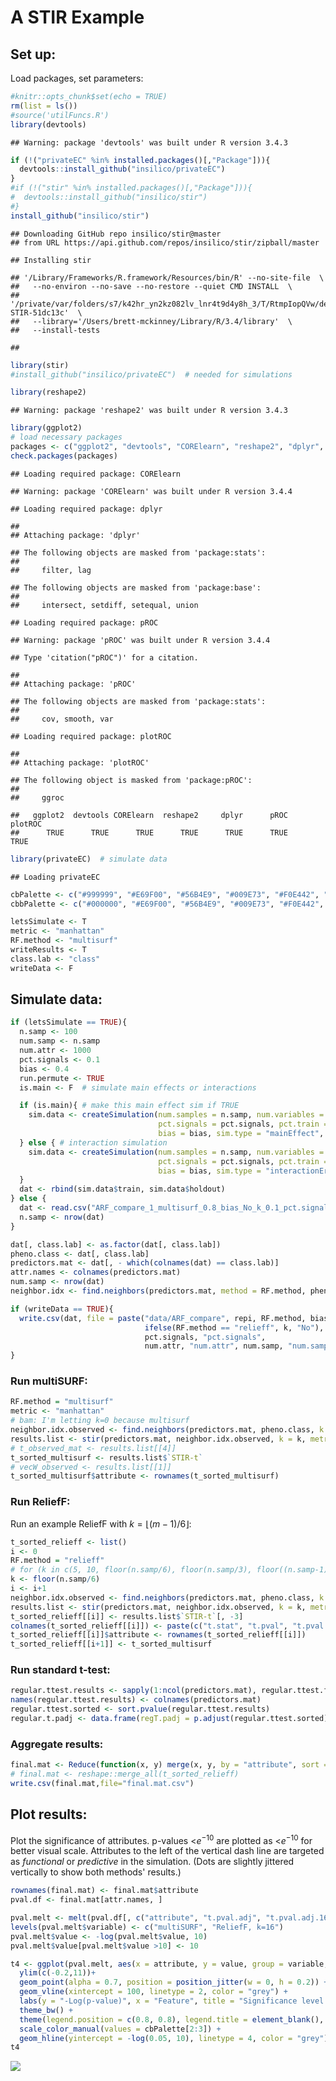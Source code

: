 A STIR Example
================

Set up:
-------

Load packages, set parameters:

``` r
#knitr::opts_chunk$set(echo = TRUE)
rm(list = ls())
#source('utilFuncs.R')
library(devtools)
```

    ## Warning: package 'devtools' was built under R version 3.4.3

``` r
if (!("privateEC" %in% installed.packages()[,"Package"])){
  devtools::install_github("insilico/privateEC")
}
#if (!("stir" %in% installed.packages()[,"Package"])){
#  devtools::install_github("insilico/stir")
#}
install_github("insilico/stir")
```

    ## Downloading GitHub repo insilico/stir@master
    ## from URL https://api.github.com/repos/insilico/stir/zipball/master

    ## Installing stir

    ## '/Library/Frameworks/R.framework/Resources/bin/R' --no-site-file  \
    ##   --no-environ --no-save --no-restore --quiet CMD INSTALL  \
    ##   '/private/var/folders/s7/k42hr_yn2kz082lv_lnr4t9d4y8h_3/T/RtmpIopQVw/devtools11e951474813a/insilico-STIR-51dc13c'  \
    ##   --library='/Users/brett-mckinney/Library/R/3.4/library'  \
    ##   --install-tests

    ## 

``` r
library(stir)
#install_github("insilico/privateEC")  # needed for simulations

library(reshape2)
```

    ## Warning: package 'reshape2' was built under R version 3.4.3

``` r
library(ggplot2)
# load necessary packages
packages <- c("ggplot2", "devtools", "CORElearn", "reshape2", "dplyr", "pROC", "plotROC")
check.packages(packages)
```

    ## Loading required package: CORElearn

    ## Warning: package 'CORElearn' was built under R version 3.4.4

    ## Loading required package: dplyr

    ## 
    ## Attaching package: 'dplyr'

    ## The following objects are masked from 'package:stats':
    ## 
    ##     filter, lag

    ## The following objects are masked from 'package:base':
    ## 
    ##     intersect, setdiff, setequal, union

    ## Loading required package: pROC

    ## Warning: package 'pROC' was built under R version 3.4.4

    ## Type 'citation("pROC")' for a citation.

    ## 
    ## Attaching package: 'pROC'

    ## The following objects are masked from 'package:stats':
    ## 
    ##     cov, smooth, var

    ## Loading required package: plotROC

    ## 
    ## Attaching package: 'plotROC'

    ## The following object is masked from 'package:pROC':
    ## 
    ##     ggroc

    ##   ggplot2  devtools CORElearn  reshape2     dplyr      pROC   plotROC 
    ##      TRUE      TRUE      TRUE      TRUE      TRUE      TRUE      TRUE

``` r
library(privateEC)  # simulate data
```

    ## Loading privateEC

``` r
cbPalette <- c("#999999", "#E69F00", "#56B4E9", "#009E73", "#F0E442", "#0072B2", "#D55E00", "#CC79A7")
cbbPalette <- c("#000000", "#E69F00", "#56B4E9", "#009E73", "#F0E442", "#0072B2", "#D55E00", "#CC79A7")

letsSimulate <- T
metric <- "manhattan"
RF.method <- "multisurf"
writeResults <- T
class.lab <- "class"
writeData <- F
```

Simulate data:
--------------

``` r
if (letsSimulate == TRUE){
  n.samp <- 100
  num.samp <- n.samp
  num.attr <- 1000
  pct.signals <- 0.1
  bias <- 0.4
  run.permute <- TRUE
  is.main <- F  # simulate main effects or interactions

  if (is.main){ # make this main effect sim if TRUE
    sim.data <- createSimulation(num.samples = n.samp, num.variables = num.attr,
                                 pct.signals = pct.signals, pct.train = 1/2, pct.holdout = 1/2, 
                                 bias = bias, sim.type = "mainEffect", verbose = FALSE)
  } else { # interaction simulation
    sim.data <- createSimulation(num.samples = n.samp, num.variables = num.attr,
                                 pct.signals = pct.signals, pct.train = 1 / 2, pct.holdout = 1 / 2,
                                 bias = bias, sim.type = "interactionErdos", verbose = FALSE)
  }
  dat <- rbind(sim.data$train, sim.data$holdout)
} else {
  dat <- read.csv("ARF_compare_1_multisurf_0.8_bias_No_k_0.1_pct.signals_1000_num.attr_100_num.samp.csv")
  n.samp <- nrow(dat)
}

dat[, class.lab] <- as.factor(dat[, class.lab]) 
pheno.class <- dat[, class.lab]
predictors.mat <- dat[, - which(colnames(dat) == class.lab)]
attr.names <- colnames(predictors.mat)
num.samp <- nrow(dat)
neighbor.idx <- find.neighbors(predictors.mat, method = RF.method, pheno.class, k = k)

if (writeData == TRUE){
  write.csv(dat, file = paste("data/ARF_compare", repi, RF.method, bias, "bias", 
                              ifelse(RF.method == "relieff", k, "No"), "k", 
                              pct.signals, "pct.signals",
                              num.attr, "num.attr", num.samp, "num.samp.csv", sep = "_"))
}
```

### Run multiSURF:

``` r
RF.method = "multisurf"
metric <- "manhattan"
# bam: I'm letting k=0 because multisurf
neighbor.idx.observed <- find.neighbors(predictors.mat, pheno.class, k = 0, method = RF.method)
results.list <- stir(predictors.mat, neighbor.idx.observed, k = k, metric = metric, method = RF.method)
# t_observed_mat <- results.list[[4]]
t_sorted_multisurf <- results.list$`STIR-t`
# vecW_observed <- results.list[[1]]
t_sorted_multisurf$attribute <- rownames(t_sorted_multisurf)
```

### Run ReliefF:

Run an example ReliefF with *k* = ⌊(*m* − 1)/6⌋:

``` r
t_sorted_relieff <- list()
i <- 0
RF.method = "relieff"
# for (k in c(5, 10, floor(n.samp/6), floor(n.samp/3), floor((n.samp-1)/2))){
k <- floor(n.samp/6)
i <- i+1
neighbor.idx.observed <- find.neighbors(predictors.mat, pheno.class, k = k, method = RF.method)
results.list <- stir(predictors.mat, neighbor.idx.observed, k = k, metric = metric, method = RF.method)
t_sorted_relieff[[i]] <- results.list$`STIR-t`[, -3]
colnames(t_sorted_relieff[[i]]) <- paste(c("t.stat", "t.pval", "t.pval.adj"), k, sep=".")
t_sorted_relieff[[i]]$attribute <- rownames(t_sorted_relieff[[i]])
t_sorted_relieff[[i+1]] <- t_sorted_multisurf
```

### Run standard t-test:

``` r
regular.ttest.results <- sapply(1:ncol(predictors.mat), regular.ttest.fn, dat = dat)
names(regular.ttest.results) <- colnames(predictors.mat)
regular.ttest.sorted <- sort.pvalue(regular.ttest.results)
regular.t.padj <- data.frame(regT.padj = p.adjust(regular.ttest.sorted))
```

### Aggregate results:

``` r
final.mat <- Reduce(function(x, y) merge(x, y, by = "attribute", sort = F), t_sorted_relieff)
# final.mat <- reshape::merge_all(t_sorted_relieff)
write.csv(final.mat,file="final.mat.csv")
```

Plot results:
-------------

Plot the significance of attributes. p-values &lt;*e*<sup>−10</sup> are plotted as &lt;*e*<sup>−10</sup> for better visual scale. Attributes to the left of the vertical dash line are targeted as *functional* or *predictive* in the simulation. (Dots are slightly jittered vertically to show both methods' results.)

``` r
rownames(final.mat) <- final.mat$attribute
pval.df <- final.mat[attr.names, ]

pval.melt <- melt(pval.df[, c("attribute", "t.pval.adj", "t.pval.adj.16")], id.vars = 1)
levels(pval.melt$variable) <- c("multiSURF", "ReliefF, k=16")
pval.melt$value <- -log(pval.melt$value, 10)
pval.melt$value[pval.melt$value >10] <- 10

t4 <- ggplot(pval.melt, aes(x = attribute, y = value, group = variable, color = variable)) + 
  ylim(c(-0.2,11))+
  geom_point(alpha = 0.7, position = position_jitter(w = 0, h = 0.2)) + 
  geom_vline(xintercept = 100, linetype = 2, color = "grey") + 
  labs(y = "-Log(p-value)", x = "Feature", title = "Significance level of attributes") + 
  theme_bw() +
  theme(legend.position = c(0.8, 0.8), legend.title = element_blank(), axis.text.x=element_blank()) + 
  scale_color_manual(values = cbPalette[2:3]) +
  geom_hline(yintercept = -log(0.05, 10), linetype = 4, color = "grey") 
t4
```

![](STIRexample_files/figure-markdown_github/unnamed-chunk-5-1.png)
